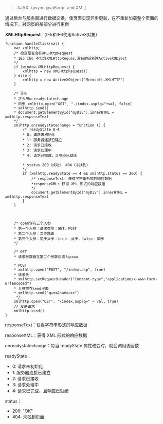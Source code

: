 > AJAX（async javaScript and XML）

通过后台与服务器进行数据交换，使页面实现异步更新，在不重新加载整个页面的情况下，对网页的某部分进行更新

**XMLHttpRequest** （IE5和IE6使用ActiveX对象）

```
function handleClick(val) {
    var xmlhttp;
    /* 检查是否含有XMLHttpRequest
    * IE5 IE6 不包含XMLHttpReques,没有的话新建ActiveXObject
    */
    if (window.XMLHttpRequest) {
        xmlhttp = new XMLHttpRequest()
    } else {
        xmlhttp = new ActiveXObject("Mcrosoft.XMLHTTP")
    }

    /* 异步 
    * 才会用onreadystatechange
    * 同步 xmlhttp.open("GET", "./index.asp?q="+val, false)
    * xmlhttp.send()
    * document.getElementById("myDiv").innerHTML = xmlhttp.responseText
    */
    xmlhttp.onreadystatechange = function () {
        /* readyState 0-4
        * 0: 请求未初始化
        * 1: 服务器连接已建立
        * 2: 请求已接收
        * 3: 请求处理中
        * 4: 请求已完成，且响应已就绪

        * status 200（成功） 404（未找到）
        */
        if (xmlhttp.readyState == 4 && xmlhttp.status == 200) {
            /* responseText: 获得字符串形式的响应数据
            *responseXML: 获得 XML 形式的响应数据
            */
            document.getElementById("myDiv").innerHTML = xmlhttp.responseText
        }
    }

    

    /* open含有三个入参
    * 第一个入参：请求类型：GET、POST
    * 第二个入参：文件路由
    * 第三个入参：同步异步：true--异步，false--同步
    */
   
    /* GET
    * 请求参数跟在第二个参数后面?q=xxx

    * POST
    * xmlhttp.open("POST", "/index.asp", true)
    * 请求头
    * xmlhttp.setRequestHeader("Content-type","application/x-www-form-urlencoded")
    * 入参放在send里面
    * xmlhttp.send("q=xx&name=xx")
     */
    xmlhttp.open("GET", "/index.asp?q=" + val, true)
    // 发送请求
    xmlhttp.send()
}
```

responseText：获得字符串形式的响应数据

responseXML：获得 XML 形式的响应数据

onreadystatechange：每当 readyState 属性改变时，就会调用该函数

readyState：
- 0: 请求未初始化
- 1: 服务器连接已建立
- 2: 请求已接收
- 3: 请求处理中
- 4: 请求已完成，且响应已就绪

status：
- 200: "OK"
- 404: 未找到页面
